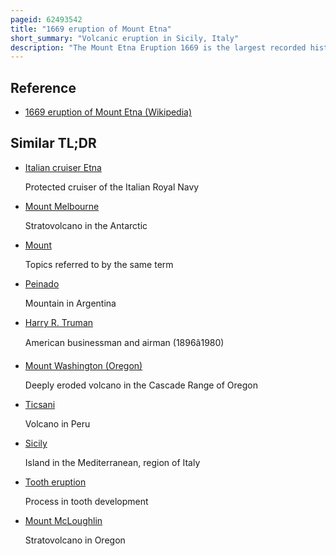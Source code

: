 ```yaml
---
pageid: 62493542
title: "1669 eruption of Mount Etna"
short_summary: "Volcanic eruption in Sicily, Italy"
description: "The Mount Etna Eruption 1669 is the largest recorded historical Eruption of the Volcano on the east Coast of sicily italy. After several Weeks of increasing seismic Activity that damaged the Town of Nicolosi and other Settlements an Eruption Fissure in the southeastern Flank of Etna opened during the Night of 1011 March. Several more Fissures became active during the Month of March 11 erupting Pyroclastics and Tephra that fell over sicily and accumulated to form the Monti Rossi Scoria Cone."
---
```


## Reference

- [1669 eruption of Mount Etna (Wikipedia)](https://en.wikipedia.org/?curid=62493542)

## Similar TL;DR

- [Italian cruiser Etna](/tldr/en/italian-cruiser-etna)

  Protected cruiser of the Italian Royal Navy

- [Mount Melbourne](/tldr/en/mount-melbourne)

  Stratovolcano in the Antarctic

- [Mount](/tldr/en/mount)

  Topics referred to by the same term

- [Peinado](/tldr/en/peinado)

  Mountain in Argentina

- [Harry R. Truman](/tldr/en/harry-r-truman)

  American businessman and airman (1896â1980)

- [Mount Washington (Oregon)](/tldr/en/mount-washington-oregon)

  Deeply eroded volcano in the Cascade Range of Oregon

- [Ticsani](/tldr/en/ticsani)

  Volcano in Peru

- [Sicily](/tldr/en/sicily)

  Island in the Mediterranean, region of Italy

- [Tooth eruption](/tldr/en/tooth-eruption)

  Process in tooth development

- [Mount McLoughlin](/tldr/en/mount-mcloughlin)

  Stratovolcano in Oregon
